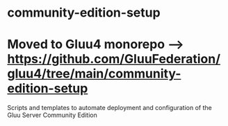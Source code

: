 community-edition-setup
=======================

# Moved to Gluu4 monorepo --> https://github.com/GluuFederation/gluu4/tree/main/community-edition-setup
Scripts and templates to automate deployment and configuration of the Gluu Server Community Edition
